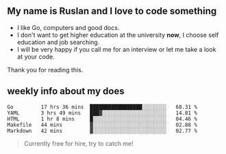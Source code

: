 ## My name is Ruslan and I love to code something

- I like Go, computers and good docs.
- I don't want to get higher education at the university **now**, I choose self education and job searching.
- I will be very happy if you call me for an interview or let me take a look at your code.

Thank you for reading this.

## weekly info about my does
<!--START_SECTION:waka-->
```text
Go         17 hrs 36 mins  █████████████████░░░░░░░░   68.31 % 
YAML       3 hrs 49 mins   ███▓░░░░░░░░░░░░░░░░░░░░░   14.81 % 
HTML       1 hr 8 mins     █░░░░░░░░░░░░░░░░░░░░░░░░   04.46 % 
Makefile   44 mins         ▓░░░░░░░░░░░░░░░░░░░░░░░░   02.88 % 
Markdown   42 mins         ▓░░░░░░░░░░░░░░░░░░░░░░░░   02.77 % 
```
<!--END_SECTION:waka-->

> Currently free for hire, try to catch me!
